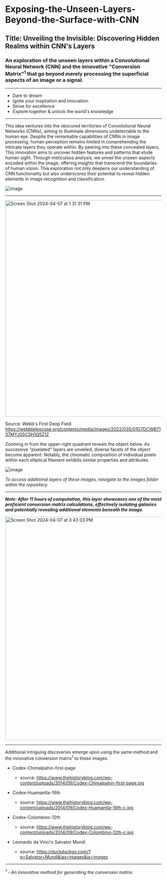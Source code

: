 # Exposing-the-Unseen-Layers-Beyond-the-Surface-with-CNN
## Title: Unveiling the Invisible: Discovering Hidden Realms within CNN's Layers
### An exploration of the unseen layers within a Convolutional Neural Network (CNN) and the innovative "Conversion Matrix"<sup>1</sup> that go beyond merely processing the superficial aspects of an image or a signal. 

-----------------------------------

- Dare to dream
- Ignite your inspiration and innovation
- Strive for excellence
- Explore together & unlock the world's knowledge

-----------------------------------

This idea ventures into the obscured territories of Convolutional Neural Networks (CNNs), aiming to illuminate dimensions undetectable to the human eye. Despite the remarkable capabilities of CNNs in image processing, human perception remains limited in comprehending the intricate layers they operate within. By peering into these concealed layers, This innovation aims to uncover hidden features and patterns that elude human sight. Through meticulous analysis, we unveil the unseen aspects encoded within the image, offering insights that transcend the boundaries of human vision. This exploration not only deepens our understanding of CNN functionality but also underscores their potential to reveal hidden elements in image recognition and classification.


![image](https://github.com/ubc-tuehoang/Exposing-the-Unseen-Layers-Beyond-the-Surface-with-CNN/assets/86985864/bcaad6b4-7c89-4e95-ba9e-97a1915d2b30)


-----------------------------------

<img width="693" alt="Screen Shot 2024-04-07 at 1 31 31 PM" src="https://github.com/ubc-tuehoang/Exposing-the-Unseen-Layers-Beyond-the-Surface-with-CNN/assets/86985864/dcdaa3bc-12a2-4bf7-8d8c-fc2fa5ea73dd">

Source: Webb's First Deep Field https://webbtelescope.org/contents/media/images/2022/035/01G7DCWB7137MYJ05CSH1Q5Z1Z 


Zooming in from the upper-right quadrant reveals the object below. As successive "pixelated" layers are unveiled, diverse facets of the object become apparent. Notably, the chromatic composition of individual pixels within each elliptical filament exhibits similar properties and attributes.


![image](https://github.com/ubc-tuehoang/Exposing-the-Unseen-Layers-Beyond-the-Surface-with-CNN/assets/86985864/fcea0060-c516-488f-8b78-9a1802768537)

_To access additional layers of these images, navigate to the images folder within the repository._

-----------------------------------

***Note: After 11 hours of computation, this layer showcases one of the most proficient conversion matrix calculations, effectively isolating galaxies and potentially revealing additional elements beneath the image.***


<img width="716" alt="Screen Shot 2024-04-07 at 3 43 03 PM" src="https://github.com/ubc-tuehoang/Exposing-the-Unseen-Layers-Beyond-the-Surface-with-CNN/assets/86985864/fc365c63-4886-4251-abc0-16e824fa5d20">



--------------------------------------

Additional intriguing discoveries emerge upon using the same method and the innovative conversion matrix<sup>1</sup> to these images. 


- Codex-Chimalpahin-first-page
   - source: https://www.thehistoryblog.com/wp-content/uploads/2014/09/Codex-Chimalpahin-first-page.jpg 

- Codex-Huamantla-16th
   - source: https://www.thehistoryblog.com/wp-content/uploads/2014/09/Codex-Huamantla-16th-c.jpg
 
- Codex-Colombino-12th
   - source: https://www.thehistoryblog.com/wp-content/uploads/2014/09/Codex-Colombino-12th-c.jpg

- Leonardo da Vinci's Salvator Mundi
   - source: https://duckduckgo.com/?q=Salvator+Mundi&iax=images&ia=images


----------------------------------------

_<sup>1</sup> - An innovative method for generating the conversion matrix._


